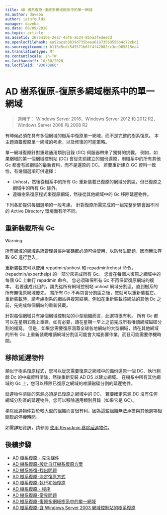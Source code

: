 ```yaml
---
title: AD 樹系復原-復原多網域樹系中的單一網域
ms.author: daveba
author: iainfoulds
manager: daveba
ms.date: 08/09/2018
ms.topic: article
ms.assetid: 267541be-2ea7-4af6-ab34-8b5a3fedee2d
ms.openlocfilehash: ea92acab3839d735beea61873568556b4c72cbd1
ms.sourcegitcommit: b115e5edc545571b6ff4f42082cc3ed965815ea4
ms.translationtype: MT
ms.contentlocale: zh-TW
ms.lasthandoff: 10/30/2020
ms.locfileid: "93070860"
---
```

# <a name="ad-forest-recovery---recovering-a-single-domain-in-a-multidomain-forest"></a>AD 樹系復原-復原多網域樹系中的單一網域

>適用于： Windows Server 2016、Windows Server 2012 和 2012 R2、Windows Server 2008 和 2008 R2

有時候必須在具有多個網域的樹系中復原單一網域，而不是完整的樹系復原。 本主題涵蓋復原單一網域的考慮，以及修復的可能策略。

單一網域復原針對重建通用類別目錄 (GC) 伺服器帶來了獨特的挑戰。 例如，如果網域的第一個網域控制站 (DC) 會從先前建立的備份還原，則樹系中的所有其他 Gc 都會有該網域的最新資料，而不是還原的 DC。 若要重新建立 GC 資料一致性，有幾個選項可供選擇：

- Unhost，然後從樹系中的所有 Gc 重新裝載已復原的網域分割區，但已復原之網域中的所有 Gc 除外。
- 遵循樹系復原程式來復原網域，然後從其他網域中的 Gc 移除延遲物件。

下列各節提供每個選項的一般考慮。 針對復原所需完成的一組完整步驟會因不同的 Active Directory 環境而有所不同。

## <a name="rehost-all-gcs"></a>重新裝載所有 Gc

> [!WARNING]
> 所有網域的網域系統管理員帳戶密碼都必須可供使用，以防發生問題，因而無法存取 GC 進行登入。

重新裝載您可以使用 repadmin/unhost 和 repadmin/rehost 命令， (repadmin/experthelp) 的一部分來完成所有 Gc。 您會在每個未復原之網域中的每個 GC 上執行 repadmin 命令。 您必須確保所有 Gc 不再保留復原網域的複本。 若要達成此目的，請先從所有網域控制站 unhost 網域分割區，直到樹系的所有無復原網域優先。 當所有 Gc 不再包含分割區之後，您就可以重新裝載它。 重新裝載時，請考慮樹系的網站與複寫結構，例如在重新裝載該網站的其他 Dc 之前，先完成每個網站的重新裝載。

針對每個網域只有幾個網域控制站的小型組織而言，此選項很有利。 所有 Gc 都可以在星期五晚上重建，如有必要，請在星期一早上之前完成所有唯讀網域磁碟分割的複寫。 但是，如果您需要復原涵蓋全球各地網站的大型網域，請在其他網域的所有 Gc 上重新裝載唯讀網域分割區可能會大幅影響作業，而且可能需要停機時間。

## <a name="remove-lingering-objects"></a>移除延遲物件

類似于樹系復原程式，您可以從您需要復原之網域中的備份還原一個 DC、執行剩餘 Dc 的中繼資料清除，然後重新安裝 AD DS 以建立網域。 在樹系中所有其他網域的 Gc 上，您可以移除已復原之網域的唯讀磁碟分割的延遲物件。

延遲物件清除的來源必須是已復原之網域中的 DC。 若要確定來源 DC 沒有任何網域分割區的延遲物件，您可以移除通用類別目錄（如果它是 GC）。

移除延遲物件對於較大型的組織而言很有利，因為這些組織無法承擔與其他選項相關聯的停機時間。

如需詳細資訊，請參閱 [使用 Repadmin 移除延遲物件](/previous-versions/windows/it-pro/windows-server-2003/cc785298(v=ws.10))。

## <a name="next-steps"></a>後續步驟

- [AD 樹系復原 - 先決條件](AD-Forest-Recovery-Prerequisties.md)
- [AD 樹系復原-設計自訂樹系復原方案](AD-Forest-Recovery-Devising-a-Plan.md)
- [AD 樹系修復-找出問題](AD-Forest-Recovery-Identify-the-Problem.md)
- [AD 樹系復原-決定復原方式](AD-Forest-Recovery-Determine-how-to-Recover.md)
- [AD 樹系復原-執行初始復原](AD-Forest-Recovery-Perform-initial-recovery.md)
- [AD 樹系復原 - 程序](AD-Forest-Recovery-Procedures.md)
- [AD 樹系復原-常見問題](AD-Forest-Recovery-FAQ.md)
- [AD 樹系復原-復原多網域樹系中的單一網域](AD-Forest-Recovery-Single-Domain-in-Multidomain-Recovery.md)
- [AD 樹系復原-含 Windows Server 2003 網域控制站的樹系復原](AD-Forest-Recovery-Windows-Server-2003.md)
